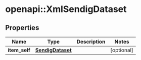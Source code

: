 # openapi::XmlSendigDataset


## Properties
Name | Type | Description | Notes
------------ | ------------- | ------------- | -------------
**item_self** | [**SendigDataset**](SendigDataset.md) |  | [optional] 



